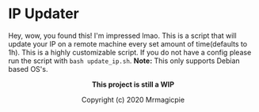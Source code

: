 # IP Updater

Hey, wow, you found this! I'm impressed lmao. This is a script that will update your IP on a remote machine every set amount of time(defaults to 1h). This is a highly customizable script. If you do not have a config please run the script with ``bash update_ip.sh``. **Note:** This only supports Debian based OS's.
<br>
<p align="center"><strong>This project is still a WIP</strong></p>

<p align="center">Copyright (c) 2020 Mrmagicpie</p>
